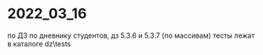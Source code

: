 # 2022_03_16
по ДЗ по дневнику студентов, дз 5.3.6 и 5.3.7 (по массивам)
тесты лежат в каталоге dz\tests
